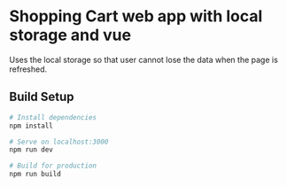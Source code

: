 # Shopping Cart web app with local storage and vue

Uses the local storage so that user cannot lose the data when the page is refreshed.

## Build Setup

```bash
# Install dependencies
npm install

# Serve on localhost:3000
npm run dev

# Build for production
npm run build
```
